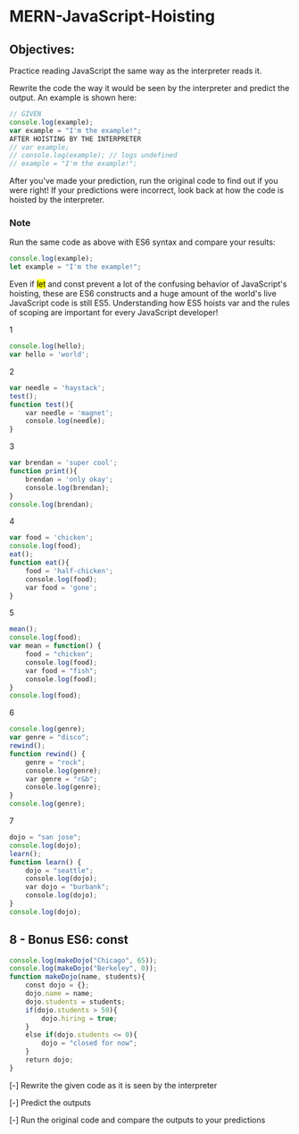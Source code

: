 # MERN-JavaScript-Hoisting

## Objectives:

Practice reading JavaScript the same way as the interpreter reads it.

Rewrite the code the way it would be seen by the interpreter and predict the output. An example is shown here:

```js
// GIVEN
console.log(example);
var example = "I'm the example!";
AFTER HOISTING BY THE INTERPRETER
// var example;
// console.log(example); // logs undefined
// example = "I'm the example!";
```

After you've made your prediction, run the original code to find out if you were right! If your predictions were incorrect, look back at how the code is hoisted by the interpreter.

### Note

Run the same code as above with ES6 syntax and compare your results:

```js
console.log(example);
let example = "I'm the example!";    
```

Even if <mark>let</mark> and const prevent a lot of the confusing behavior of JavaScript's hoisting, these are ES6 constructs and a huge amount of the world's live JavaScript code is still ES5. Understanding how ES5 hoists var and the rules of scoping are important for every JavaScript developer!

1

```js
console.log(hello);                                   
var hello = 'world';                                 
```

2

```js
var needle = 'haystack';
test();
function test(){
    var needle = 'magnet';
    console.log(needle);
}
```

3

```js
var brendan = 'super cool';
function print(){
    brendan = 'only okay';
    console.log(brendan);
}
console.log(brendan);
```

4

```js
var food = 'chicken';
console.log(food);
eat();
function eat(){
    food = 'half-chicken';
    console.log(food);
    var food = 'gone';
}
```

5

```js
mean();
console.log(food);
var mean = function() {
    food = "chicken";
    console.log(food);
    var food = "fish";
    console.log(food);
}
console.log(food);
```

6

```js
console.log(genre);
var genre = "disco";
rewind();
function rewind() {
    genre = "rock";
    console.log(genre);
    var genre = "r&b";
    console.log(genre);
}
console.log(genre);
```

7

```js
dojo = "san jose";
console.log(dojo);
learn();
function learn() {
    dojo = "seattle";
    console.log(dojo);
    var dojo = "burbank";
    console.log(dojo);
}
console.log(dojo);
```

## 8 - Bonus ES6: const

```js
console.log(makeDojo("Chicago", 65));
console.log(makeDojo("Berkeley", 0));
function makeDojo(name, students){
    const dojo = {};
    dojo.name = name;
    dojo.students = students;
    if(dojo.students > 50){
        dojo.hiring = true;
    }
    else if(dojo.students <= 0){
        dojo = "closed for now";
    }
    return dojo;
}
```

[-] Rewrite the given code as it is seen by the interpreter

[-] Predict the outputs

[-] Run the original code and compare the outputs to your predictions


